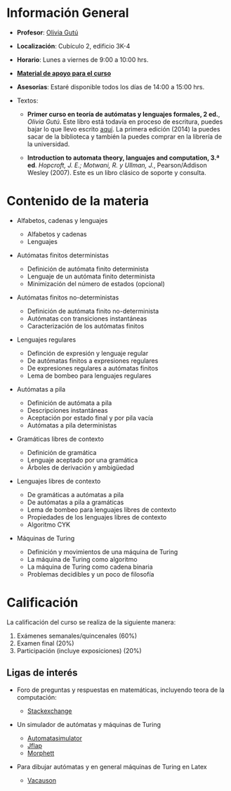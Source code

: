<!---
<div style="text-align:center"><img src="ia.png" width="250"></div>
-->
# Información General

- **Profesor**: [Olivia Gutú](http://mat.uson.mx/~oliviagutu/)

- **Localización**: Cubículo 2, edificio 3K-4

- **Horario**: Lunes a viernes de 9:00 a 10:00 hrs.

- [**Material de apoyo para el curso**](http://ia-unison.github.io/material/)


- **Asesorías**: Estaré disponible todos los días de 14:00 a 15:00 hrs. 

- Textos: 
    - **Primer curso en teoría de autómatas y lenguajes formales, 2 ed.**, *Olivia Gutú*. Este libro está todavía en proceso de escritura, puedes bajar
 lo que llevo escrito [aquí](). La primera edición (2014) la puedes sacar de la biblioteca y también la puedes comprar en la librería de la universidad. 
 
   - **Introduction to automata theory, languajes and computation, 3.ª ed**.
*Hopcroft, J. E.; Motwani, R. y Ullman, J.*, Pearson/Addison Wesley (2007). Este es un libro clásico de soporte y consulta.


# Contenido de la materia

- Alfabetos, cadenas y lenguajes
    -    Alfabetos y cadenas
    -    Lenguajes
    
- Autómatas finitos deterministas
    -    Definición de autómata finito determinista
    -    Lenguaje de un autómata finito determinista
    -    Minimización del número de estados (opcional)
    
- Autómatas finitos no-deterministas
    -    Definición de autómata finito no-determinista
    -    Autómatas con transiciones instantáneas
    -    Caracterización de los autómatas finitos
    
- Lenguajes regulares
    -    Definción de expresión y lenguaje regular
    -    De autómatas finitos a expresiones regulares
    -    De expresiones regulares a autómatas finitos
    -    Lema de bombeo para lenguajes regulares
    
- Autómatas a pila
    -    Definición de autómata a pila
    -    Descripciones instantáneas
    -    Aceptación por estado final y por pila vacía
    -    Autómatas a pila deterministas
    
- Gramáticas libres de contexto
    -    Definición de gramática
    -    Lenguaje aceptado por una gramática
    -    Árboles de derivación y ambigüedad
   
- Lenguajes libres de contexto
    -    De gramáticas a autómatas a pila
    -    De autómatas a pila a gramáticas
    -    Lema de bombeo para lenguajes libres de contexto
    -    Propiedades de los lenguajes libres de contexto
    -    Algoritmo CYK
    
- Máquinas de Turing
    -    Definición y movimientos de una máquina de Turing
    -    La máquina de Turing como algoritmo
    -    La máquina de Turing como cadena binaria
    -    Problemas decidibles y un poco de filosofía

# Calificación

La calificación del curso se realiza de la siguiente manera:

1. Exámenes semanales/quincenales (60%)
3. Examen final (20%)
4. Participación (incluye exposiciones) (20%)


## Ligas de interés

- Foro de preguntas y respuestas en matemáticas, incluyendo teora de la computación:
    -   [Stackexchange](http://cs.stackexchange.com/)

- Un simulador de autómatas y máquinas de Turing
   -    [Automatasimulator](http://automatonsimulator.com/)
   -    [Jflap](http://www.jflap.org/tutorial/pda/construct/)
   -    [Morphett](http://morphett.info/turing/turing.html)

- Para dibujar autómatas y en general máquinas de Turing en Latex
   -    [Vacauson](http://vaucanson-project.org/resources/VCManual.pdf)
